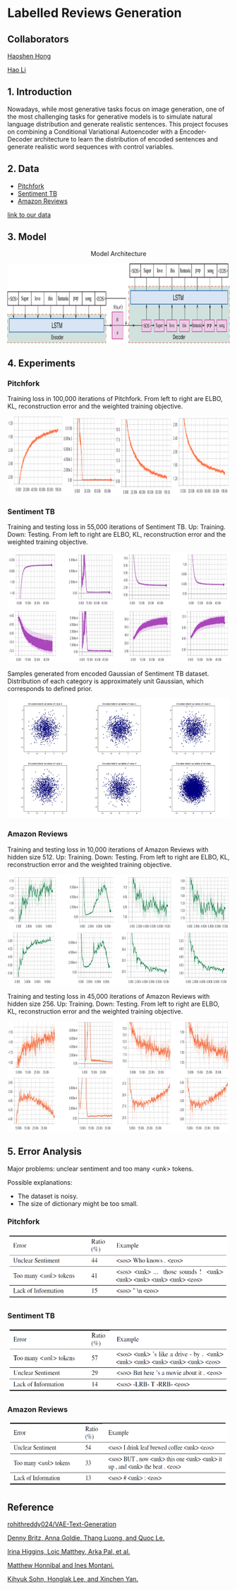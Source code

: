# Labelled Reviews Generation

## Collaborators

[Haoshen Hong](https://github.com/HowsenH)

[Hao Li](https://github.com/haoli94)


## 1. Introduction

Nowadays, while most generative tasks focus on image generation, one of the
most challenging tasks for generative models is to simulate natural language
distribution and generate realistic sentences. This project focuses on combining a
Conditional Variational Autoencoder with a Encoder-Decoder architecture to learn
the distribution of encoded sentences and generate realistic word sequences with
control variables.

## 2. Data
- [Pitchfork](https://www.kaggle.com/bcyphers/pitchfork-reviews)
- [Sentiment TB](https://nlp.stanford.edu/sentiment/)
- [Amazon Reviews](http://jmcauley.ucsd.edu/data/amazon/)


[link to our data](https://drive.google.com/open?id=1ZtNRlMHObf6EPQHKM1daGu7Y8EPUKyn2)

## 3. Model

<p align="center">Model Architecture</p>
<p align="center">
<img src="https://github.com/AlexaYuqinD/Labelled-Reviews-Generation/blob/master/images/VAE.png" 
 width="730" height="180" />
</p>

## 4. Experiments

### Pitchfork
Training loss in 100,000 iterations of Pitchfork. From left to right are ELBO, KL, reconstruction error and the weighted training objective.
<p align="center">
<img src="https://github.com/AlexaYuqinD/Labelled-Reviews-Generation/blob/master/images/pitch.png" 
 width="680" height="180" />
</p>

### Sentiment TB
Training and testing loss in 55,000 iterations of Sentiment TB. Up: Training. Down: Testing. From left to right are ELBO, KL, reconstruction error and the weighted training objective.
<p align="center">
<img src="https://github.com/AlexaYuqinD/Labelled-Reviews-Generation/blob/master/images/sentiment.jpg" 
 width="670" height="250" />
</p>

Samples generated from encoded Gaussian of Sentiment TB dataset. Distribution of each category is approximately unit Gaussian, which corresponds to defined prior.
<p align="center">
<img src="https://github.com/AlexaYuqinD/Labelled-Reviews-Generation/blob/master/images/latent.png" 
 width="650" height="270" />
</p>

### Amazon Reviews
Training and testing loss in 10,000 iterations of Amazon Reviews with hidden size 512. Up: Training. Down: Testing. From left to right are ELBO, KL, reconstruction error and the weighted
training objective.
<p align="center">
<img src="https://github.com/AlexaYuqinD/Labelled-Reviews-Generation/blob/master/images/amazon_512.jpg" 
 width="650" height="250" />
</p>

Training and testing loss in 45,000 iterations of Amazon Reviews with hidden size 256. Up: Training. Down: Testing. From left to right are ELBO, KL, reconstruction error and the weighted
training objective.
<p align="center">
<img src="https://github.com/AlexaYuqinD/Labelled-Reviews-Generation/blob/master/images/amazon_256.jpg" 
 width="650" height="250" />
</p>

## 5. Error Analysis

Major problems: unclear sentiment and too many <unk\> tokens.

Possible explanations: 

- The dataset is noisy.
- The size of dictionary might be too small.

### Pitchfork

<p align="center">
<img src="https://github.com/AlexaYuqinD/Labelled-Reviews-Generation/blob/master/images/error1.PNG" 
 width="500" height="150" />
</p>


### Sentiment TB
<p align="center">
<img src="https://github.com/AlexaYuqinD/Labelled-Reviews-Generation/blob/master/images/error2.PNG" 
 width="500" height="150" />
</p>


### Amazon Reviews
<p align="center">
<img src="https://github.com/AlexaYuqinD/Labelled-Reviews-Generation/blob/master/images/error3.PNG" 
 width="500" height="150" />
</p>


## Reference

[rohithreddy024/VAE-Text-Generation](https://github.com/rohithreddy024/VAE-Text-Generation)

[Denny Britz, Anna Goldie, Thang Luong, and Quoc Le.](https://arxiv.org/abs/1703.03906)

[Irina Higgins, Loic Matthey, Arka Pal, et al.](https://openreview.net/forum?id=Sy2fzU9gl)

[Matthew Honnibal and Ines Montani.](https://github.com/explosion/spaCy)

[Kihyuk Sohn, Honglak Lee, and Xinchen Yan.](https://pdfs.semanticscholar.org/3f25/e17eb717e5894e0404ea634451332f85d287.pdf)